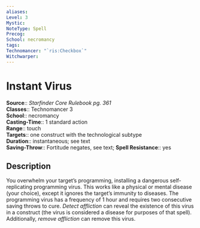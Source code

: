 ```yaml
---
aliases: 
Level: 3
Mystic: 
NoteType: Spell
Precog: 
School: necromancy 
tags: 
Technomancer: "`ris:Checkbox`"
Witchwarper: 
---
```


# Instant Virus

**Source**:: _Starfinder Core Rulebook pg. 361_  
**Classes**:: Technomancer 3  
**School**:: necromancy  
**Casting-Time**:: 1 standard action  
**Range**:: touch  
**Targets**:: one construct with the technological subtype  
**Duration**:: instantaneous; see text  
**Saving-Throw**:: Fortitude negates, see text;
**Spell Resistance**:: yes

## Description

You overwhelm your target’s programming, installing a dangerous self-replicating programming virus. This works like a physical or mental disease (your choice), except it ignores the target’s immunity to diseases. The programming virus has a frequency of 1 hour and requires two consecutive saving throws to cure. _Detect affliction_ can reveal the existence of this virus in a construct (the virus is considered a disease for purposes of that spell). Additionally, _remove affliction_ can remove this virus.
